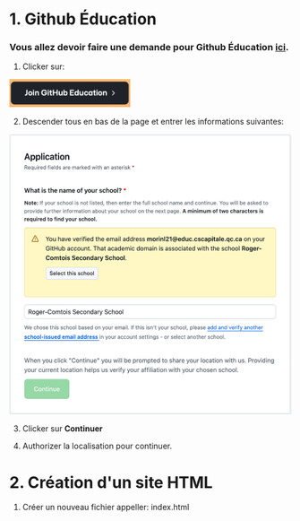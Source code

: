 # 1. Github Éducation

### Vous allez devoir faire une demande pour Github Éducation [ici](https://github.com/education/students).

1. Clicker sur: <br>

<img src="/images/join_git_edu.png" height="50px">

2. Descender tous en bas de la page et entrer les informations suivantes:

<img src="/images/application.png" height="500px">

3. Clicker sur **Continuer**

4. Authorizer la localisation pour continuer.

# 2. Création d'un site HTML

1. Créer un nouveau fichier appeller: index.html

